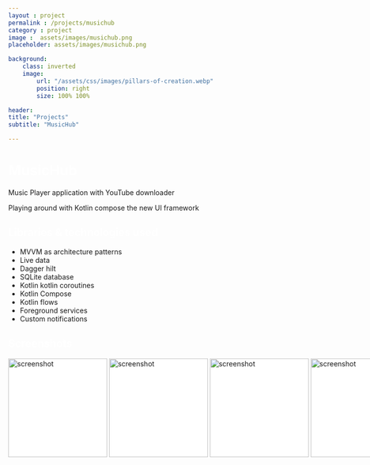 ```yaml
---
layout : project
permalink : /projects/musichub
category : project
image :  assets/images/musichub.png
placeholder: assets/images/musichub.png

background:
    class: inverted
    image:
        url: "/assets/css/images/pillars-of-creation.webp"
        position: right
        size: 100% 100%

header:
title: "Projects"
subtitle: "MusicHub"

---
```


<h1 style="color:white">MusicHub</h1>



Music Player application with YouTube downloader

Playing around with Kotlin compose the new UI framework

<h2 style="color: #FFFFFF;">Libraries & technologies used</h2>


* MVVM as architecture patterns
* Live data
* Dagger hilt
* SQLite database
* Kotlin kotlin coroutines
* Kotlin Compose
* Kotlin flows
* Foreground services
* Custom notifications


<h2 style="color: #FFFFFF;">Screenshots</h2>



<div style=" width:1000px; background-color:white;  overflow:auto;">
<div style=" width: 1500px;">
<img src="https://user-images.githubusercontent.com/49305252/142436420-c54c8314-0e27-4f73-b0ad-cbb39162b940.png" alt="screenshot" width="200"/>
<img src="https://user-images.githubusercontent.com/49305252/142436409-a7cd7ec2-f780-4402-9905-7149826fc3ca.png" alt="screenshot" width="200"/>
<img src="https://user-images.githubusercontent.com/49305252/142436417-92d5b777-a02c-4eae-b5d3-0fab106321a9.png" alt="screenshot" width="200"/>
<img src="https://user-images.githubusercontent.com/49305252/142436425-62ca87e9-7c71-4c1c-8635-6e52cc690dcf.png" alt="screenshot" width="200"/>
</div>
</div>
